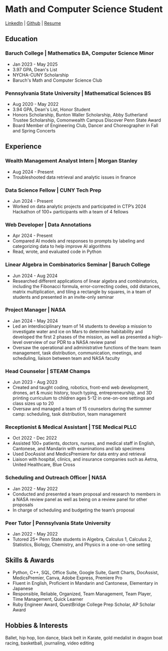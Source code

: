 # Math and Computer Science Student
[LinkedIn](https://www.linkedin.com/in/jessica-lau-/) | [Github](https://github.com/jlau0228) | [Resume](/ResumeAug2024.pdf)

## Education
### Baruch College | Mathematics BA, Computer Science Minor
- Jan 2023 - May 2025
- 3.97 GPA, Dean's List
- NYCHA-CUNY Scholarship
- Baruch's Math and Computer Science Club

### Pennsylvania State University | Mathematical Sciences BS
- Aug 2020 - May 2022
- 3.94 GPA, Dean's List, Honor Student
- Honors Scholarship, Bunton Waller Scholarship, Abby Sutherland Trustee Scholarship, Comonwealth Campus Discover Penn State Award
- Board Member of Engineering Club, Dancer and Choreographer in Fall and Spring Concerts

## Experience
### Wealth Management Analyst Intern | Morgan Stanley
- Aug 2024 - Present
- Troubleshooted data retrieval and analytic issues in finance

### Data Science Fellow | CUNY Tech Prep
- Jun 2024 - Present
- Worked on data analytic projects and participated in CTP’s 2024 Hackathon of 100+ participants with a team of 4 fellows

### Web Developer | Data Annotations
- Apr 2024 - Present
- Compared AI models and responses to prompts by labeling and categorizing data to help improve AI algorithms
- Read, wrote, and evaluated code in Python

### Linear Algebra in Combinatorics Seminar | Baruch College 
- Jun 2024 - Aug 2024
- Researched different applications of linear algebra and combinatorics, including the Fibonacci formula, error-correcting codes, odd distances, matrix multiplication, and tiling a rectangle by squares, in a team of students and presented in an invite-only seminar

### Project Manager | NASA
- Jan 2024 - May 2024
- Led an interdisciplinary team of 14 students to develop a mission to investigate water and ice on Mars to determine habitability and developed the first 2 phases of the mission, as well as presented a high-level overview of our PDR to a NASA review panel
- Oversaw the operational and administrative functions of the team: team management, task distribution, communication, meetings, and scheduling, liaison between team and NASA faculty

### Head Counselor | STEAM Champs
- Jun 2023 - Aug 2023
- Created and taught coding, robotics, front-end web development, drones, art & music history, touch typing, entrepreneurship, and 3D printing curriculum to children ages 5-12 in one-on-one settings and class sizes up to 20
- Oversaw and managed a team of 15 counselors during the summer camp: scheduling, task distribution, team management

### Receptionist & Medical Assistant | TSE Medical PLLC
- Oct 2022 - Dec 2022
- Assisted 100+ patients, doctors, nurses, and medical staff in English, Cantonese, and Mandarin with examinations and lab specimens
- Used DocAssist and MedicsPremiere for data entry and retrieval
- Liaison with hospital, clinics, and insurance companies such as Aetna, United Healthcare, Blue Cross

### Scheduling and Outreach Officer | NASA
- Jan 2022 - May 2022
- Conducted and presented a team proposal and research to members in a NASA review panel as well as being on a review panel for other proposals
- In charge of scheduling and budgeting the team’s proposal

### Peer Tutor | Pennsylvania State University
- Jan 2022 - May 2022
- Tutored 25+ Penn State students in Algebra, Calculus 1, Calculus 2, Statistics, Biology, Chemistry, and Physics in a one-on-one setting

## Skills & Awards
- Python, C++, SQL, Office Suite, Google Suite, Gantt Charts, DocAssist, MedicsPremier, Canva, Adobe Express, Premiere Pro
- Fluent in English, Proficient in Mandarin and Cantonese, Elementary in Japanese
- Responsible, Reliable, Organized, Team Management, Team Player, Time Management, Quick Learner
- Ruby Engineer Award, QuestBridge College Prep Scholar, AP Scholar Award

## Hobbies & Interests
Ballet, hip hop, lion dance, black belt in Karate, gold medalist in dragon boat racing, basketball, journaling, video editing
